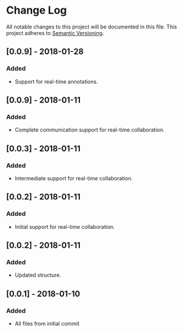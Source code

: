 # Change Log
All notable changes to this project will be documented in this file.
This project adheres to [Semantic Versioning](http://semver.org/).

## [0.0.9] - 2018-01-28
### Added
- Support for real-time annotations.

## [0.0.9] - 2018-01-11
### Added
- Complete communication support for real-time collaboration.

## [0.0.3] - 2018-01-11
### Added
- Intermediate support for real-time collaboration.

## [0.0.2] - 2018-01-11
### Added
- Initial support for real-time collaboration.

## [0.0.2] - 2018-01-11
### Added
- Updated structure.

## [0.0.1] - 2018-01-10
### Added
- All files from initial commit